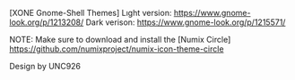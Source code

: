 
[XONE Gnome-Shell Themes]
Lıght version: https://www.gnome-look.org/p/1213208/
Dark verison: https://www.gnome-look.org/p/1215571/

NOTE:
Make sure to download and install the [Numix Circle]
https://github.com/numixproject/numix-icon-theme-circle


Design by UNC926
